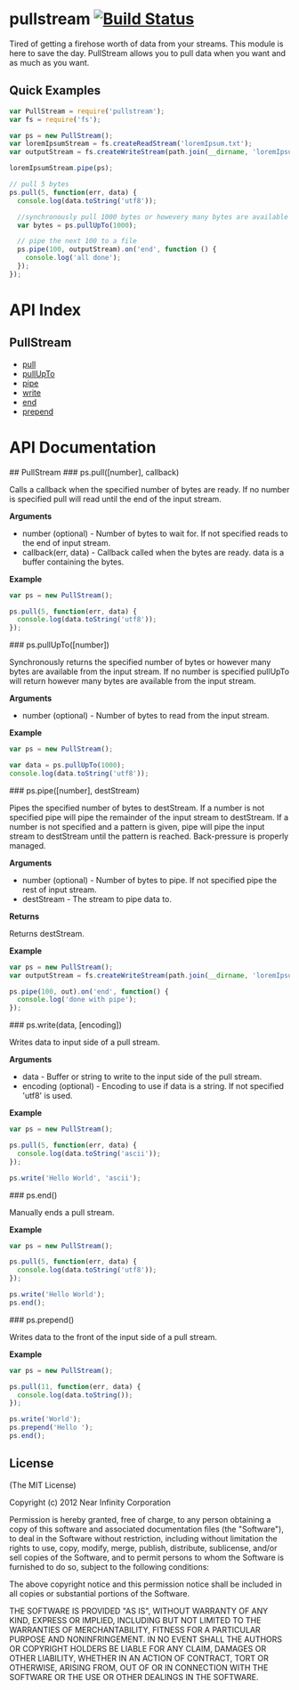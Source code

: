 pullstream [![Build Status](https://travis-ci.org/nearinfinity/node-pullstream.png)](https://travis-ci.org/nearinfinity/node-pullstream)
==========

Tired of getting a firehose worth of data from your streams. This module is here to save the day. PullStream allows
you to pull data when you want and as much as you want.

## Quick Examples

```javascript
var PullStream = require('pullstream');
var fs = require('fs');

var ps = new PullStream();
var loremIpsumStream = fs.createReadStream('loremIpsum.txt');
var outputStream = fs.createWriteStream(path.join(__dirname, 'loremIpsum.out'));

loremIpsumStream.pipe(ps);

// pull 5 bytes
ps.pull(5, function(err, data) {
  console.log(data.toString('utf8'));

  //synchronously pull 1000 bytes or howevery many bytes are available
  var bytes = ps.pullUpTo(1000);

  // pipe the next 100 to a file
  ps.pipe(100, outputStream).on('end', function () {
    console.log('all done');
  });
});
```

# API Index

## PullStream
 * [pull](#pullStreamPull)
 * [pullUpTo](#pullStreamPullUpTo)
 * [pipe](#pullStreamPipe)
 * [write](#pullStreamWrite)
 * [end](#pullStreamEnd)
 * [prepend](#pullStreamPrepend)

# API Documentation

<a name="pullStream"/>
## PullStream

<a name="pullStreamPull" />
### ps.pull([number], callback)

Calls a callback when the specified number of bytes are ready. If no number is specified pull will read until the end
of the input stream.

__Arguments__

* number (optional) - Number of bytes to wait for. If not specified reads to the end of input stream.
* callback(err, data) - Callback called when the bytes are ready. data is a buffer containing the bytes.

__Example__

```javascript
var ps = new PullStream();

ps.pull(5, function(err, data) {
  console.log(data.toString('utf8'));
});
```

<a name="pullStreamPullUpTo" />
### ps.pullUpTo([number])

Synchronously returns the specified number of bytes or however many bytes are available from the input stream. If no
number is specified pullUpTo will return however many bytes are available from the input stream.

__Arguments__

* number (optional) - Number of bytes to read from the input stream.

__Example__

```javascript
var ps = new PullStream();

var data = ps.pullUpTo(1000);
console.log(data.toString('utf8'));
```

<a name="pullStreamPipe" />
### ps.pipe([number], destStream)

Pipes the specified number of bytes to destStream. If a number is not specified pipe will pipe the remainder
of the input stream to destStream. If a number is not specified and a pattern is given, pipe will pipe the
input stream to destStream until the pattern is reached. Back-pressure is properly managed.

__Arguments__

* number (optional) - Number of bytes to pipe. If not specified pipe the rest of input stream.
* destStream - The stream to pipe data to.

__Returns__

Returns destStream.

__Example__

```javascript
var ps = new PullStream();
var outputStream = fs.createWriteStream(path.join(__dirname, 'loremIpsum.out'));

ps.pipe(100, out).on('end', function() {
  console.log('done with pipe');
});
```

<a name="pullStreamWrite" />
### ps.write(data, [encoding])

Writes data to input side of a pull stream.

__Arguments__

* data - Buffer or string to write to the input side of the pull stream.
* encoding (optional) - Encoding to use if data is a string. If not specified 'utf8' is used.

__Example__

```javascript
var ps = new PullStream();

ps.pull(5, function(err, data) {
  console.log(data.toString('ascii'));
});

ps.write('Hello World', 'ascii');
```

<a name="pullStreamEnd" />
### ps.end()

Manually ends a pull stream.

__Example__

```javascript
var ps = new PullStream();

ps.pull(5, function(err, data) {
  console.log(data.toString('utf8'));
});

ps.write('Hello World');
ps.end();
```

<a name="pullStreamPrepend" />
### ps.prepend()

Writes data to the front of the input side of a pull stream.

__Example__

```javascript
var ps = new PullStream();

ps.pull(11, function(err, data) {
  console.log(data.toString());
});

ps.write('World');
ps.prepend('Hello ');
ps.end();
```

## License

(The MIT License)

Copyright (c) 2012 Near Infinity Corporation

Permission is hereby granted, free of charge, to any person obtaining
a copy of this software and associated documentation files (the
"Software"), to deal in the Software without restriction, including
without limitation the rights to use, copy, modify, merge, publish,
distribute, sublicense, and/or sell copies of the Software, and to
permit persons to whom the Software is furnished to do so, subject to
the following conditions:

The above copyright notice and this permission notice shall be
included in all copies or substantial portions of the Software.

THE SOFTWARE IS PROVIDED "AS IS", WITHOUT WARRANTY OF ANY KIND,
EXPRESS OR IMPLIED, INCLUDING BUT NOT LIMITED TO THE WARRANTIES OF
MERCHANTABILITY, FITNESS FOR A PARTICULAR PURPOSE AND
NONINFRINGEMENT. IN NO EVENT SHALL THE AUTHORS OR COPYRIGHT HOLDERS BE
LIABLE FOR ANY CLAIM, DAMAGES OR OTHER LIABILITY, WHETHER IN AN ACTION
OF CONTRACT, TORT OR OTHERWISE, ARISING FROM, OUT OF OR IN CONNECTION
WITH THE SOFTWARE OR THE USE OR OTHER DEALINGS IN THE SOFTWARE.


